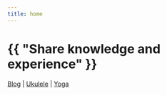 ```yaml
---
title: home
---
```

# {{ "Share knowledge and experience" }}

<a href="/pages/blog.html">Blog</a>
 | 
<a href="/pages/ukulele.html">Ukulele</a>
 | 
<a href="/pages/yoga.html">Yoga</a>

